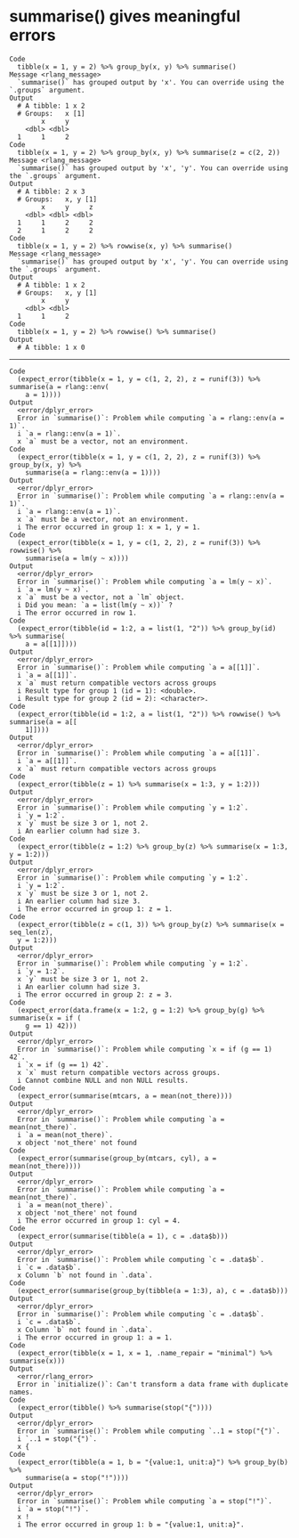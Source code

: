 # summarise() gives meaningful errors

    Code
      tibble(x = 1, y = 2) %>% group_by(x, y) %>% summarise()
    Message <rlang_message>
      `summarise()` has grouped output by 'x'. You can override using the `.groups` argument.
    Output
      # A tibble: 1 x 2
      # Groups:   x [1]
            x     y
        <dbl> <dbl>
      1     1     2
    Code
      tibble(x = 1, y = 2) %>% group_by(x, y) %>% summarise(z = c(2, 2))
    Message <rlang_message>
      `summarise()` has grouped output by 'x', 'y'. You can override using the `.groups` argument.
    Output
      # A tibble: 2 x 3
      # Groups:   x, y [1]
            x     y     z
        <dbl> <dbl> <dbl>
      1     1     2     2
      2     1     2     2
    Code
      tibble(x = 1, y = 2) %>% rowwise(x, y) %>% summarise()
    Message <rlang_message>
      `summarise()` has grouped output by 'x', 'y'. You can override using the `.groups` argument.
    Output
      # A tibble: 1 x 2
      # Groups:   x, y [1]
            x     y
        <dbl> <dbl>
      1     1     2
    Code
      tibble(x = 1, y = 2) %>% rowwise() %>% summarise()
    Output
      # A tibble: 1 x 0

---

    Code
      (expect_error(tibble(x = 1, y = c(1, 2, 2), z = runif(3)) %>% summarise(a = rlang::env(
        a = 1))))
    Output
      <error/dplyr_error>
      Error in `summarise()`: Problem while computing `a = rlang::env(a = 1)`.
      i `a = rlang::env(a = 1)`.
      x `a` must be a vector, not an environment.
    Code
      (expect_error(tibble(x = 1, y = c(1, 2, 2), z = runif(3)) %>% group_by(x, y) %>%
        summarise(a = rlang::env(a = 1))))
    Output
      <error/dplyr_error>
      Error in `summarise()`: Problem while computing `a = rlang::env(a = 1)`.
      i `a = rlang::env(a = 1)`.
      x `a` must be a vector, not an environment.
      i The error occurred in group 1: x = 1, y = 1.
    Code
      (expect_error(tibble(x = 1, y = c(1, 2, 2), z = runif(3)) %>% rowwise() %>%
        summarise(a = lm(y ~ x))))
    Output
      <error/dplyr_error>
      Error in `summarise()`: Problem while computing `a = lm(y ~ x)`.
      i `a = lm(y ~ x)`.
      x `a` must be a vector, not a `lm` object.
      i Did you mean: `a = list(lm(y ~ x))` ?
      i The error occurred in row 1.
    Code
      (expect_error(tibble(id = 1:2, a = list(1, "2")) %>% group_by(id) %>% summarise(
        a = a[[1]])))
    Output
      <error/dplyr_error>
      Error in `summarise()`: Problem while computing `a = a[[1]]`.
      i `a = a[[1]]`.
      x `a` must return compatible vectors across groups
      i Result type for group 1 (id = 1): <double>.
      i Result type for group 2 (id = 2): <character>.
    Code
      (expect_error(tibble(id = 1:2, a = list(1, "2")) %>% rowwise() %>% summarise(a = a[[
        1]])))
    Output
      <error/dplyr_error>
      Error in `summarise()`: Problem while computing `a = a[[1]]`.
      i `a = a[[1]]`.
      x `a` must return compatible vectors across groups
    Code
      (expect_error(tibble(z = 1) %>% summarise(x = 1:3, y = 1:2)))
    Output
      <error/dplyr_error>
      Error in `summarise()`: Problem while computing `y = 1:2`.
      i `y = 1:2`.
      x `y` must be size 3 or 1, not 2.
      i An earlier column had size 3.
    Code
      (expect_error(tibble(z = 1:2) %>% group_by(z) %>% summarise(x = 1:3, y = 1:2)))
    Output
      <error/dplyr_error>
      Error in `summarise()`: Problem while computing `y = 1:2`.
      i `y = 1:2`.
      x `y` must be size 3 or 1, not 2.
      i An earlier column had size 3.
      i The error occurred in group 1: z = 1.
    Code
      (expect_error(tibble(z = c(1, 3)) %>% group_by(z) %>% summarise(x = seq_len(z),
      y = 1:2)))
    Output
      <error/dplyr_error>
      Error in `summarise()`: Problem while computing `y = 1:2`.
      i `y = 1:2`.
      x `y` must be size 3 or 1, not 2.
      i An earlier column had size 3.
      i The error occurred in group 2: z = 3.
    Code
      (expect_error(data.frame(x = 1:2, g = 1:2) %>% group_by(g) %>% summarise(x = if (
        g == 1) 42)))
    Output
      <error/dplyr_error>
      Error in `summarise()`: Problem while computing `x = if (g == 1) 42`.
      i `x = if (g == 1) 42`.
      x `x` must return compatible vectors across groups.
      i Cannot combine NULL and non NULL results.
    Code
      (expect_error(summarise(mtcars, a = mean(not_there))))
    Output
      <error/dplyr_error>
      Error in `summarise()`: Problem while computing `a = mean(not_there)`.
      i `a = mean(not_there)`.
      x object 'not_there' not found
    Code
      (expect_error(summarise(group_by(mtcars, cyl), a = mean(not_there))))
    Output
      <error/dplyr_error>
      Error in `summarise()`: Problem while computing `a = mean(not_there)`.
      i `a = mean(not_there)`.
      x object 'not_there' not found
      i The error occurred in group 1: cyl = 4.
    Code
      (expect_error(summarise(tibble(a = 1), c = .data$b)))
    Output
      <error/dplyr_error>
      Error in `summarise()`: Problem while computing `c = .data$b`.
      i `c = .data$b`.
      x Column `b` not found in `.data`.
    Code
      (expect_error(summarise(group_by(tibble(a = 1:3), a), c = .data$b)))
    Output
      <error/dplyr_error>
      Error in `summarise()`: Problem while computing `c = .data$b`.
      i `c = .data$b`.
      x Column `b` not found in `.data`.
      i The error occurred in group 1: a = 1.
    Code
      (expect_error(tibble(x = 1, x = 1, .name_repair = "minimal") %>% summarise(x)))
    Output
      <error/rlang_error>
      Error in `initialize()`: Can't transform a data frame with duplicate names.
    Code
      (expect_error(tibble() %>% summarise(stop("{"))))
    Output
      <error/dplyr_error>
      Error in `summarise()`: Problem while computing `..1 = stop("{")`.
      i `..1 = stop("{")`.
      x {
    Code
      (expect_error(tibble(a = 1, b = "{value:1, unit:a}") %>% group_by(b) %>%
        summarise(a = stop("!"))))
    Output
      <error/dplyr_error>
      Error in `summarise()`: Problem while computing `a = stop("!")`.
      i `a = stop("!")`.
      x !
      i The error occurred in group 1: b = "{value:1, unit:a}".

